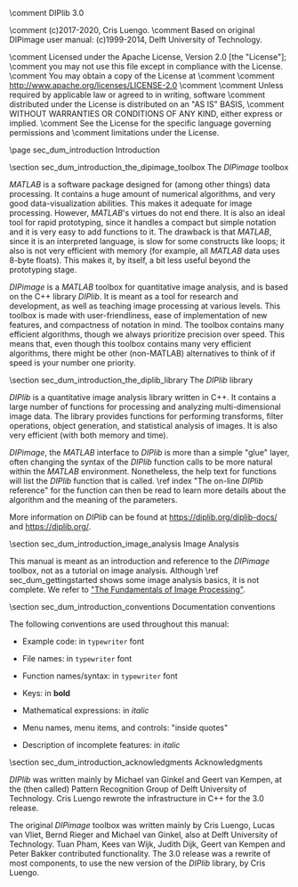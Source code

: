 \comment DIPlib 3.0

\comment (c)2017-2020, Cris Luengo.
\comment Based on original DIPimage user manual: (c)1999-2014, Delft University of Technology.

\comment Licensed under the Apache License, Version 2.0 [the "License"];
\comment you may not use this file except in compliance with the License.
\comment You may obtain a copy of the License at
\comment
\comment    http://www.apache.org/licenses/LICENSE-2.0
\comment
\comment Unless required by applicable law or agreed to in writing, software
\comment distributed under the License is distributed on an "AS IS" BASIS,
\comment WITHOUT WARRANTIES OR CONDITIONS OF ANY KIND, either express or implied.
\comment See the License for the specific language governing permissions and
\comment limitations under the License.


\page sec_dum_introduction Introduction

\section sec_dum_introduction_the_dipimage_toolbox The *DIPimage* toolbox

*MATLAB* is a software package designed for (among other things) data
processing. It contains a huge amount of numerical algorithms, and very
good data-visualization abilities. This makes it adequate for image
processing. However, *MATLAB*'s virtues do not end there. It is also an
ideal tool for rapid prototyping, since it handles a compact but simple
notation and it is very easy to add functions to it. The drawback is
that *MATLAB*, since it is an interpreted language, is slow for some
constructs like loops; it also is not very efficient with memory (for
example, all *MATLAB* data uses 8-byte floats). This makes it, by itself,
a bit less useful beyond the prototyping stage.

*DIPimage* is a *MATLAB* toolbox for quantitative image analysis, and is based on
the C++ library *DIPlib*. It is meant as a tool for research and development,
as well as teaching image processing at various levels. This toolbox is made with
user-friendliness, ease of implementation of new features, and
compactness of notation in mind. The toolbox contains many efficient algorithms,
though we always prioritize precision over speed. This means that, even though
this toolbox contains many very efficient algorithms, there might be other
(non-MATLAB) alternatives to think of if speed is your number one priority.

\section sec_dum_introduction_the_diplib_library The *DIPlib* library

*DIPlib* is a quantitative image analysis library written in C++. It
contains a large number of functions for processing and analyzing
multi-dimensional image data. The library provides functions for
performing transforms, filter operations, object generation, and
statistical analysis of images. It is also very efficient (with both
memory and time).

*DIPimage*, the *MATLAB* interface to *DIPlib* is more than a simple "glue" layer,
often changing the syntax of the *DIPlib* function calls to be more
natural within the *MATLAB* environment. Nonetheless, the help text for
functions will list the *DIPlib* function that is called.
\ref index "The on-line *DIPlib* reference" for the function can then be read
to learn more details about the algorithm and the meaning of the parameters.

More information on *DIPlib* can be found at
<https://diplib.org/diplib-docs/> and <https://diplib.org/>.

\section sec_dum_introduction_image_analysis Image Analysis

This manual is meant as an introduction and reference to the *DIPimage*
toolbox, not as a tutorial on image analysis. Although
\ref sec_dum_gettingstarted shows some image analysis basics, it
is not complete. We refer to
["The Fundamentals of Image Processing"](ftp://qiftp.tudelft.nl/DIPimage/docs/FIP2.3.pdf).

\section sec_dum_introduction_conventions Documentation conventions

The following conventions are used throughout this manual:

- Example code: in `typewriter` font

- File names: in `typewriter` font

- Function names/syntax: in `typewriter` font

- Keys: in **bold**

- Mathematical expressions: in *italic*

- Menu names, menu items, and controls: "inside quotes"

- Description of incomplete features: in *italic*

\section sec_dum_introduction_acknowledgments Acknowledgments

*DIPlib* was written mainly by Michael van Ginkel and Geert van Kempen,
at the (then called) Pattern Recognition Group of Delft University of
Technology.
Cris Luengo rewrote the infrastructure in C++ for the 3.0 release.

The original *DIPimage* toolbox was written mainly by Cris Luengo, Lucas van Vliet,
Bernd Rieger and Michael van Ginkel, also at Delft University of Technology.
Tuan Pham, Kees van Wijk, Judith Dijk, Geert van Kempen and Peter Bakker
contributed functionality.
The 3.0 release was a rewrite of most components, to use the new version
of the *DIPlib* library, by Cris Luengo.
